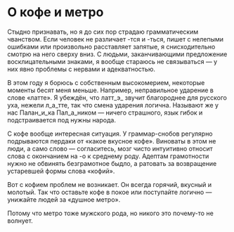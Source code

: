 
# О кофе и метро

Стыдно признавать, но я до сих пор страдаю грамматическим чванством. Если человек не различает -тся и -ться, пишет с нелепыми ошибками или произвольно расставляет запятые, я снисходительно смотрю на него сверху вниз. С людьми, заканчивающими предложение восклицательными знаками, я вообще стараюсь не связываться — у них явно проблемы с нервами и адекватностью.

В этом году я борюсь с собственным высокомерием, некоторые моменты бесят меня меньше. Например, неправильное ударение в слове «латте». Я убеждён, что латт_э_ звучит благороднее для русского уха, нежели л_а_тте, так что смена ударения логична. Называют же у нас Палан_и_ка Пал_а_ником — ничего страшного, язык гибок и подстраивается под нужны народа.

С кофе вообще интересная ситуация. У граммар-снобов регулярно подрываются пердаки от «какое вкусное кофе». Виноваты в этом не люди, а само слово — согласитесь, мозг чисто интуитивно относит слова с окончанием на -о к среднему роду. Адептам грамотности нужно не обвинять безграмотное быдло, а ратовать за возвращение устаревшей формы слова «кофий».

Вот с кофием проблем не возникает. Он всегда горячий, вкусный и молотый. Так что оставьте кофе в покое или поступайте логично — унижайте людей за «душное метро».

Потому что метро тоже мужского рода, но никого это почему-то не волнует.

